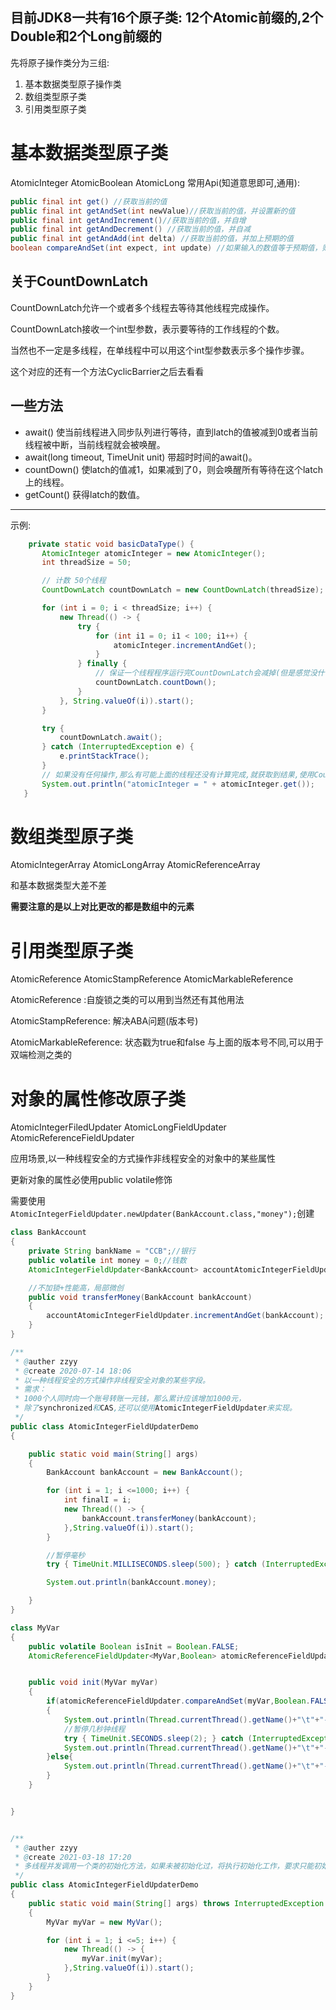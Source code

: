 目前JDK8一共有16个原子类: 12个Atomic前缀的,2个Double和2个Long前缀的
---
先将原子操作类分为三组:  

1. 基本数据类型原子操作类
2. 数组类型原子类
3. 引用类型原子类

# 基本数据类型原子类

AtomicInteger AtomicBoolean AtomicLong
常用Api(知道意思即可,通用):  
```java
public final int get() //获取当前的值
public final int getAndSet(int newValue)//获取当前的值，并设置新的值
public final int getAndIncrement()//获取当前的值，并自增
public final int getAndDecrement() //获取当前的值，并自减
public final int getAndAdd(int delta) //获取当前的值，并加上预期的值
boolean compareAndSet(int expect, int update) //如果输入的数值等于预期值，则以原子方式将该值设置为输入值（update）
```

## 关于CountDownLatch
CountDownLatch允许一个或者多个线程去等待其他线程完成操作。

CountDownLatch接收一个int型参数，表示要等待的工作线程的个数。

当然也不一定是多线程，在单线程中可以用这个int型参数表示多个操作步骤。

这个对应的还有一个方法CyclicBarrier之后去看看

## 一些方法
* await()	使当前线程进入同步队列进行等待，直到latch的值被减到0或者当前线程被中断，当前线程就会被唤醒。  
* await(long timeout, TimeUnit unit)	带超时时间的await()。  
* countDown()	使latch的值减1，如果减到了0，则会唤醒所有等待在这个latch上的线程。  
* getCount()	获得latch的数值。
---
示例: 
 ```java
     private static void basicDataType() {
        AtomicInteger atomicInteger = new AtomicInteger();
        int threadSize = 50;

        // 计数 50个线程
        CountDownLatch countDownLatch = new CountDownLatch(threadSize);

        for (int i = 0; i < threadSize; i++) {
            new Thread(() -> {
                try {
                    for (int i1 = 0; i1 < 100; i1++) {
                        atomicInteger.incrementAndGet();
                    }
                } finally {
                    // 保证一个线程程序运行完CountDownLatch会减掉(但是感觉没什么用啊)
                    countDownLatch.countDown();
                }
            }, String.valueOf(i)).start();
        }

        try {
            countDownLatch.await();
        } catch (InterruptedException e) {
            e.printStackTrace();
        }
        // 如果没有任何操作,那么有可能上面的线程还没有计算完成,就获取到结果,使用CountDownLatch可以解决这种问题
        System.out.println("atomicInteger = " + atomicInteger.get());
    }
 ```
# 数组类型原子类
AtomicIntegerArray AtomicLongArray AtomicReferenceArray

和基本数据类型大差不差  

**需要注意的是以上对比更改的都是数组中的元素**

# 引用类型原子类
AtomicReference AtomicStampReference AtomicMarkableReference

AtomicReference :自旋锁之类的可以用到当然还有其他用法

AtomicStampReference: 解决ABA问题(版本号)

AtomicMarkableReference: 状态戳为true和false  与上面的版本号不同,可以用于双端检测之类的


# 对象的属性修改原子类
AtomicIntegerFiledUpdater AtomicLongFieldUpdater AtomicReferenceFieldUpdater

应用场景,以一种线程安全的方式操作非线程安全的对象中的某些属性

更新对象的属性必使用public volatile修饰

需要使用 `AtomicIntegerFieldUpdater.newUpdater(BankAccount.class,"money");`创建

```java
class BankAccount
{
    private String bankName = "CCB";//银行
    public volatile int money = 0;//钱数
    AtomicIntegerFieldUpdater<BankAccount> accountAtomicIntegerFieldUpdater = AtomicIntegerFieldUpdater.newUpdater(BankAccount.class,"money");

    //不加锁+性能高，局部微创
    public void transferMoney(BankAccount bankAccount)
    {
        accountAtomicIntegerFieldUpdater.incrementAndGet(bankAccount);
    }
}

/**
 * @auther zzyy
 * @create 2020-07-14 18:06
 * 以一种线程安全的方式操作非线程安全对象的某些字段。
 * 需求：
 * 1000个人同时向一个账号转账一元钱，那么累计应该增加1000元，
 * 除了synchronized和CAS,还可以使用AtomicIntegerFieldUpdater来实现。
 */
public class AtomicIntegerFieldUpdaterDemo
{

    public static void main(String[] args)
    {
        BankAccount bankAccount = new BankAccount();

        for (int i = 1; i <=1000; i++) {
            int finalI = i;
            new Thread(() -> {
                bankAccount.transferMoney(bankAccount);
            },String.valueOf(i)).start();
        }

        //暂停毫秒
        try { TimeUnit.MILLISECONDS.sleep(500); } catch (InterruptedException e) { e.printStackTrace(); }

        System.out.println(bankAccount.money);

    }
}

```

```java
class MyVar
{
    public volatile Boolean isInit = Boolean.FALSE;
    AtomicReferenceFieldUpdater<MyVar,Boolean> atomicReferenceFieldUpdater = AtomicReferenceFieldUpdater.newUpdater(MyVar.class,Boolean.class,"isInit");


    public void init(MyVar myVar)
    {
        if(atomicReferenceFieldUpdater.compareAndSet(myVar,Boolean.FALSE,Boolean.TRUE))
        {
            System.out.println(Thread.currentThread().getName()+"\t"+"---init.....");
            //暂停几秒钟线程
            try { TimeUnit.SECONDS.sleep(2); } catch (InterruptedException e) { e.printStackTrace(); }
            System.out.println(Thread.currentThread().getName()+"\t"+"---init.....over");
        }else{
            System.out.println(Thread.currentThread().getName()+"\t"+"------其它线程正在初始化");
        }
    }


}


/**
 * @auther zzyy
 * @create 2021-03-18 17:20
 * 多线程并发调用一个类的初始化方法，如果未被初始化过，将执行初始化工作，要求只能初始化一次
 */
public class AtomicIntegerFieldUpdaterDemo
{
    public static void main(String[] args) throws InterruptedException
    {
        MyVar myVar = new MyVar();

        for (int i = 1; i <=5; i++) {
            new Thread(() -> {
                myVar.init(myVar);
            },String.valueOf(i)).start();
        }
    }
}
```





